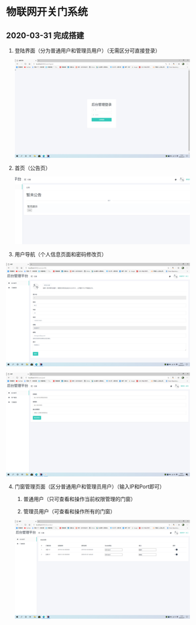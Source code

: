 # 物联网开关门系统

## 2020-03-31 完成搭建

1. 登陆界面（分为普通用户和管理员用户）（无需区分可直接登录）

   ![](%E7%89%A9%E8%81%94%E7%BD%91%E5%BC%80%E5%85%B3%E9%97%A8%E7%B3%BB%E7%BB%9F.assets/%E6%89%B9%E6%B3%A8%202020-03-31%20151453.png)

2. 首页（公告页）

   ![](%E7%89%A9%E8%81%94%E7%BD%91%E5%BC%80%E5%85%B3%E9%97%A8%E7%B3%BB%E7%BB%9F.assets/image-20200331152127135.png)

3. 用户导航（个人信息页面和密码修改页）

![](%E7%89%A9%E8%81%94%E7%BD%91%E5%BC%80%E5%85%B3%E9%97%A8%E7%B3%BB%E7%BB%9F.assets/%E6%89%B9%E6%B3%A8%202020-03-31%20151511-1585639389827.png)

![](%E7%89%A9%E8%81%94%E7%BD%91%E5%BC%80%E5%85%B3%E9%97%A8%E7%B3%BB%E7%BB%9F.assets/image-20200331152322797.png)

4. 门窗管理页面（区分普通用户和管理员用户）（输入IP和Port即可）

   1. 普通用户（只可查看和操作当前权限管理的门窗）

   2. 管理员用户（可查看和操作所有的门窗）

      

   ![](%E7%89%A9%E8%81%94%E7%BD%91%E5%BC%80%E5%85%B3%E9%97%A8%E7%B3%BB%E7%BB%9F.assets/%E6%89%B9%E6%B3%A8%202020-03-31%20151548.png)
